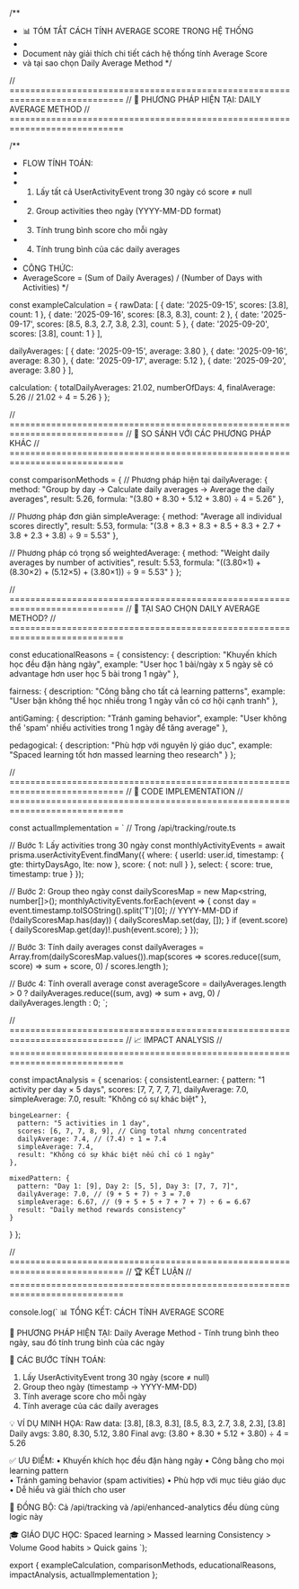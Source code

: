 /**
 * 📊 TÓM TẮT CÁCH TÍNH AVERAGE SCORE TRONG HỆ THỐNG
 * 
 * Document này giải thích chi tiết cách hệ thống tính Average Score
 * và tại sao chọn Daily Average Method
 */

// ============================================================================
// 🎯 PHƯƠNG PHÁP HIỆN TẠI: DAILY AVERAGE METHOD
// ============================================================================

/**
 * FLOW TÍNH TOÁN:
 * 
 * 1. Lấy tất cả UserActivityEvent trong 30 ngày có score ≠ null
 * 2. Group activities theo ngày (YYYY-MM-DD format)
 * 3. Tính trung bình score cho mỗi ngày
 * 4. Tính trung bình của các daily averages
 * 
 * CÔNG THỨC:
 * AverageScore = (Sum of Daily Averages) / (Number of Days with Activities)
 */

const exampleCalculation = {
  rawData: [
    { date: '2025-09-15', scores: [3.8], count: 1 },
    { date: '2025-09-16', scores: [8.3, 8.3], count: 2 },
    { date: '2025-09-17', scores: [8.5, 8.3, 2.7, 3.8, 2.3], count: 5 },
    { date: '2025-09-20', scores: [3.8], count: 1 }
  ],
  
  dailyAverages: [
    { date: '2025-09-15', average: 3.80 },
    { date: '2025-09-16', average: 8.30 },
    { date: '2025-09-17', average: 5.12 },
    { date: '2025-09-20', average: 3.80 }
  ],
  
  calculation: {
    totalDailyAverages: 21.02,
    numberOfDays: 4,
    finalAverage: 5.26 // 21.02 ÷ 4 = 5.26
  }
};

// ============================================================================
// 🔄 SO SÁNH VỚI CÁC PHƯƠNG PHÁP KHÁC
// ============================================================================

const comparisonMethods = {
  // Phương pháp hiện tại
  dailyAverage: {
    method: "Group by day → Calculate daily averages → Average the daily averages",
    result: 5.26,
    formula: "(3.80 + 8.30 + 5.12 + 3.80) ÷ 4 = 5.26"
  },
  
  // Phương pháp đơn giản
  simpleAverage: {
    method: "Average all individual scores directly",
    result: 5.53,
    formula: "(3.8 + 8.3 + 8.3 + 8.5 + 8.3 + 2.7 + 3.8 + 2.3 + 3.8) ÷ 9 = 5.53"
  },
  
  // Phương pháp có trọng số
  weightedAverage: {
    method: "Weight daily averages by number of activities",
    result: 5.53,
    formula: "((3.80×1) + (8.30×2) + (5.12×5) + (3.80×1)) ÷ 9 = 5.53"
  }
};

// ============================================================================
// 🎯 TẠI SAO CHỌN DAILY AVERAGE METHOD?
// ============================================================================

const educationalReasons = {
  consistency: {
    description: "Khuyến khích học đều đặn hàng ngày",
    example: "User học 1 bài/ngày x 5 ngày sẽ có advantage hơn user học 5 bài trong 1 ngày"
  },
  
  fairness: {
    description: "Công bằng cho tất cả learning patterns",
    example: "User bận không thể học nhiều trong 1 ngày vẫn có cơ hội cạnh tranh"
  },
  
  antiGaming: {
    description: "Tránh gaming behavior",
    example: "User không thể 'spam' nhiều activities trong 1 ngày để tăng average"
  },
  
  pedagogical: {
    description: "Phù hợp với nguyên lý giáo dục",
    example: "Spaced learning tốt hơn massed learning theo research"
  }
};

// ============================================================================
// 💾 CODE IMPLEMENTATION
// ============================================================================

const actualImplementation = `
// Trong /api/tracking/route.ts

// Bước 1: Lấy activities trong 30 ngày
const monthlyActivityEvents = await prisma.userActivityEvent.findMany({
  where: { 
    userId: user.id,
    timestamp: { gte: thirtyDaysAgo, lte: now },
    score: { not: null }
  },
  select: { score: true, timestamp: true }
});

// Bước 2: Group theo ngày
const dailyScoresMap = new Map<string, number[]>();
monthlyActivityEvents.forEach(event => {
  const day = event.timestamp.toISOString().split('T')[0]; // YYYY-MM-DD
  if (!dailyScoresMap.has(day)) {
    dailyScoresMap.set(day, []);
  }
  if (event.score) {
    dailyScoresMap.get(day)!.push(event.score);
  }
});

// Bước 3: Tính daily averages
const dailyAverages = Array.from(dailyScoresMap.values()).map(scores => 
  scores.reduce((sum, score) => sum + score, 0) / scores.length
);

// Bước 4: Tính overall average
const averageScore = dailyAverages.length > 0 
  ? dailyAverages.reduce((sum, avg) => sum + avg, 0) / dailyAverages.length
  : 0;
`;

// ============================================================================
// 📈 IMPACT ANALYSIS
// ============================================================================

const impactAnalysis = {
  scenarios: {
    consistentLearner: {
      pattern: "1 activity per day × 5 days",
      scores: [7, 7, 7, 7, 7],
      dailyAverage: 7.0,
      simpleAverage: 7.0,
      result: "Không có sự khác biệt"
    },
    
    bingeLearner: {
      pattern: "5 activities in 1 day",
      scores: [6, 7, 7, 8, 9], // Cùng total nhưng concentrated
      dailyAverage: 7.4, // (7.4) ÷ 1 = 7.4
      simpleAverage: 7.4,
      result: "Không có sự khác biệt nếu chỉ có 1 ngày"
    },
    
    mixedPattern: {
      pattern: "Day 1: [9], Day 2: [5, 5], Day 3: [7, 7, 7]",
      dailyAverage: 7.0, // (9 + 5 + 7) ÷ 3 = 7.0
      simpleAverage: 6.67, // (9 + 5 + 5 + 7 + 7 + 7) ÷ 6 = 6.67
      result: "Daily method rewards consistency"
    }
  }
};

// ============================================================================
// 🏆 KẾT LUẬN
// ============================================================================

console.log(`
📊 TỔNG KẾT: CÁCH TÍNH AVERAGE SCORE

🎯 PHƯƠNG PHÁP HIỆN TẠI:
   Daily Average Method - Tính trung bình theo ngày, sau đó tính trung bình của các ngày

📝 CÁC BƯỚC TÍNH TOÁN:
   1. Lấy UserActivityEvent trong 30 ngày (score ≠ null)
   2. Group theo ngày (timestamp → YYYY-MM-DD)
   3. Tính average score cho mỗi ngày
   4. Tính average của các daily averages
   
💡 VÍ DỤ MINH HỌA:
   Raw data: [3.8], [8.3, 8.3], [8.5, 8.3, 2.7, 3.8, 2.3], [3.8]
   Daily avgs: 3.80, 8.30, 5.12, 3.80
   Final avg: (3.80 + 8.30 + 5.12 + 3.80) ÷ 4 = 5.26

✅ ƯU ĐIỂM:
   • Khuyến khích học đều đặn hàng ngày
   • Công bằng cho mọi learning pattern  
   • Tránh gaming behavior (spam activities)
   • Phù hợp với mục tiêu giáo dục
   • Dễ hiểu và giải thích cho user

🔄 ĐỒNG BỘ:
   Cả /api/tracking và /api/enhanced-analytics đều dùng cùng logic này
   
🎓 GIÁO DỤC HỌC:
   Spaced learning > Massed learning
   Consistency > Volume
   Good habits > Quick gains
`);

export { 
  exampleCalculation, 
  comparisonMethods, 
  educationalReasons, 
  impactAnalysis,
  actualImplementation 
};